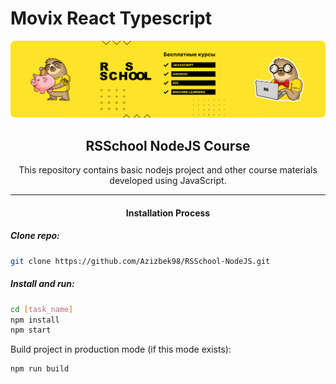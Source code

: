# Movix React Typescript

![Banner Image](./banner.png "Banner Image")

<h2 align="center">RSSchool NodeJS Course</h2>

<p align="center">This repository contains basic nodejs project and other course materials developed using JavaScript.</p>

<hr />

<h4 align="center">Installation Process</h4>

##### Clone repo:

```bash
git clone https://github.com/Azizbek98/RSSchool-NodeJS.git
```

##### Install and run:

```bash
cd [task_name]
npm install
npm start
```

Build project in production mode (if this mode exists):

```bash
npm run build
```
